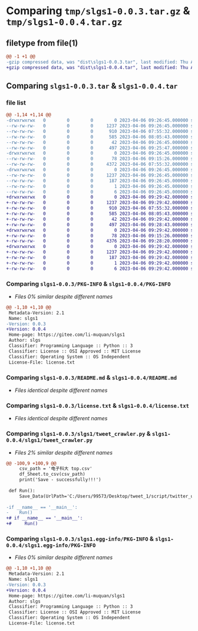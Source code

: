 # Comparing `tmp/slgs1-0.0.3.tar.gz` & `tmp/slgs1-0.0.4.tar.gz`

## filetype from file(1)

```diff
@@ -1 +1 @@
-gzip compressed data, was "dist\slgs1-0.0.3.tar", last modified: Thu Apr  6 09:26:45 2023, max compression
+gzip compressed data, was "dist\slgs1-0.0.4.tar", last modified: Thu Apr  6 09:29:42 2023, max compression
```

## Comparing `slgs1-0.0.3.tar` & `slgs1-0.0.4.tar`

### file list

```diff
@@ -1,14 +1,14 @@
-drwxrwxrwx   0        0        0        0 2023-04-06 09:26:45.000000 slgs1-0.0.3/
--rw-rw-rw-   0        0        0     1237 2023-04-06 09:26:45.000000 slgs1-0.0.3/PKG-INFO
--rw-rw-rw-   0        0        0      910 2023-04-06 07:55:32.000000 slgs1-0.0.3/README.md
--rw-rw-rw-   0        0        0      585 2023-04-06 08:05:43.000000 slgs1-0.0.3/license.txt
--rw-rw-rw-   0        0        0       42 2023-04-06 09:26:45.000000 slgs1-0.0.3/setup.cfg
--rw-rw-rw-   0        0        0      497 2023-04-06 09:25:47.000000 slgs1-0.0.3/setup.py
-drwxrwxrwx   0        0        0        0 2023-04-06 09:26:45.000000 slgs1-0.0.3/slgs1/
--rw-rw-rw-   0        0        0       78 2023-04-06 09:15:26.000000 slgs1-0.0.3/slgs1/__init__.py
--rw-rw-rw-   0        0        0     4372 2023-04-06 07:55:32.000000 slgs1-0.0.3/slgs1/tweet_crawler.py
-drwxrwxrwx   0        0        0        0 2023-04-06 09:26:45.000000 slgs1-0.0.3/slgs1.egg-info/
--rw-rw-rw-   0        0        0     1237 2023-04-06 09:26:45.000000 slgs1-0.0.3/slgs1.egg-info/PKG-INFO
--rw-rw-rw-   0        0        0      187 2023-04-06 09:26:45.000000 slgs1-0.0.3/slgs1.egg-info/SOURCES.txt
--rw-rw-rw-   0        0        0        1 2023-04-06 09:26:45.000000 slgs1-0.0.3/slgs1.egg-info/dependency_links.txt
--rw-rw-rw-   0        0        0        6 2023-04-06 09:26:45.000000 slgs1-0.0.3/slgs1.egg-info/top_level.txt
+drwxrwxrwx   0        0        0        0 2023-04-06 09:29:42.000000 slgs1-0.0.4/
+-rw-rw-rw-   0        0        0     1237 2023-04-06 09:29:42.000000 slgs1-0.0.4/PKG-INFO
+-rw-rw-rw-   0        0        0      910 2023-04-06 07:55:32.000000 slgs1-0.0.4/README.md
+-rw-rw-rw-   0        0        0      585 2023-04-06 08:05:43.000000 slgs1-0.0.4/license.txt
+-rw-rw-rw-   0        0        0       42 2023-04-06 09:29:42.000000 slgs1-0.0.4/setup.cfg
+-rw-rw-rw-   0        0        0      497 2023-04-06 09:28:43.000000 slgs1-0.0.4/setup.py
+drwxrwxrwx   0        0        0        0 2023-04-06 09:29:42.000000 slgs1-0.0.4/slgs1/
+-rw-rw-rw-   0        0        0       78 2023-04-06 09:15:26.000000 slgs1-0.0.4/slgs1/__init__.py
+-rw-rw-rw-   0        0        0     4376 2023-04-06 09:28:20.000000 slgs1-0.0.4/slgs1/tweet_crawler.py
+drwxrwxrwx   0        0        0        0 2023-04-06 09:29:42.000000 slgs1-0.0.4/slgs1.egg-info/
+-rw-rw-rw-   0        0        0     1237 2023-04-06 09:29:42.000000 slgs1-0.0.4/slgs1.egg-info/PKG-INFO
+-rw-rw-rw-   0        0        0      187 2023-04-06 09:29:42.000000 slgs1-0.0.4/slgs1.egg-info/SOURCES.txt
+-rw-rw-rw-   0        0        0        1 2023-04-06 09:29:42.000000 slgs1-0.0.4/slgs1.egg-info/dependency_links.txt
+-rw-rw-rw-   0        0        0        6 2023-04-06 09:29:42.000000 slgs1-0.0.4/slgs1.egg-info/top_level.txt
```

### Comparing `slgs1-0.0.3/PKG-INFO` & `slgs1-0.0.4/PKG-INFO`

 * *Files 0% similar despite different names*

```diff
@@ -1,10 +1,10 @@
 Metadata-Version: 2.1
 Name: slgs1
-Version: 0.0.3
+Version: 0.0.4
 Home-page: https://gitee.com/li-muquan/slgs1
 Author: slgs
 Classifier: Programming Language :: Python :: 3
 Classifier: License :: OSI Approved :: MIT License
 Classifier: Operating System :: OS Independent
 License-File: license.txt
```

### Comparing `slgs1-0.0.3/README.md` & `slgs1-0.0.4/README.md`

 * *Files identical despite different names*

### Comparing `slgs1-0.0.3/license.txt` & `slgs1-0.0.4/license.txt`

 * *Files identical despite different names*

### Comparing `slgs1-0.0.3/slgs1/tweet_crawler.py` & `slgs1-0.0.4/slgs1/tweet_crawler.py`

 * *Files 2% similar despite different names*

```diff
@@ -100,9 +100,9 @@
     csv_path = '电子科大 top.csv'
     df_Sheet.to_csv(csv_path)
     print('Save - successfully!!!')
 
 def Run():
     Save_Data(UrlPath='C:/Users/99573/Desktop/tweet_1/script/twitter_url.txt')
 
-if __name__ == '__main__':
-    Run()
+# if __name__ == '__main__':
+#     Run()
```

### Comparing `slgs1-0.0.3/slgs1.egg-info/PKG-INFO` & `slgs1-0.0.4/slgs1.egg-info/PKG-INFO`

 * *Files 0% similar despite different names*

```diff
@@ -1,10 +1,10 @@
 Metadata-Version: 2.1
 Name: slgs1
-Version: 0.0.3
+Version: 0.0.4
 Home-page: https://gitee.com/li-muquan/slgs1
 Author: slgs
 Classifier: Programming Language :: Python :: 3
 Classifier: License :: OSI Approved :: MIT License
 Classifier: Operating System :: OS Independent
 License-File: license.txt
```

